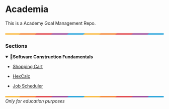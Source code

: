 # Academia
This is a Academy Goal Management Repo. <br>

![](https://github.com/Gamedemons/Gamedemons/blob/main/Resources/waxline.png)

### Sections

<details open>
<summary>💚<b>Software Construction Fundamentals</b></summary>
  
- [Shopping Cart](https://github.com/metacube-manthan-rajoria/Assignments/blob/51164e9a614cb6c427a8be9dc59a59f5ad2dd61b/001%20-%20Software%20Construction%20Fundamentals%20-%20GET/Chapter%20001%20-%20Software%20Construction%20Fundamental%20Overview/Assignment.java)

- [HexCalc](https://github.com/metacube-manthan-rajoria/Assignments/blob/51164e9a614cb6c427a8be9dc59a59f5ad2dd61b/001%20-%20Software%20Construction%20Fundamentals%20-%20GET/Chapter%20002%20-%20Static%20Checking%20and%20Code%20Review/Assignment%201/Assignment.java)

- [Job Scheduler](https://github.com/metacube-manthan-rajoria/Assignments/blob/255d549957dc58500231444aa3ccd0ea8f70dd66/001%20-%20Software%20Construction%20Fundamentals%20-%20GET/Chapter%20002%20-%20Static%20Checking%20and%20Code%20Review/Assignment%202/Assignment.java)
</details>

![](https://github.com/Gamedemons/Gamedemons/blob/main/Resources/waxline.png)
*Only for education purposes*
